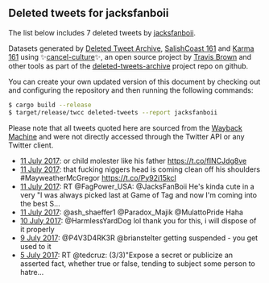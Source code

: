 ## Deleted tweets for jacksfanboii

The list below includes 7 deleted tweets by
[jacksfanboii](https://twitter.com/jacksfanboii).



Datasets generated by [Deleted Tweet Archive](https://twitter.com/deletedtweet161), 
[SalishCoast 161](https://twitter.com/SalishCoastA) and [Karma 161](https://twitter.com/KarmaOneSixOne) 
using ✨[cancel-culture](https://github.com/travisbrown/cancel-culture)✨, an open source project by 
[Travis Brown](https://twitter.com/travisbrown) and other tools as part of the 
[deleted-tweets-archive](https://github.com/salcoast/deleted-tweets-archive/) project repo on github.

You can create your own updated version of this document by checking out and configuring the
repository and then running the following commands:

```bash
$ cargo build --release
$ target/release/twcc deleted-tweets --report jacksfanboii
```

Please note that all tweets quoted here are sourced from the
[Wayback Machine](https://web.archive.org) and were not directly accessed through the Twitter API or
any Twitter client.

* [11 July 2017](https://web.archive.org/web/20170711233947/https://twitter.com/JacksFanBoii/status/884920184510853121): or child molester like his father https://t.co/fINCJdg8ve
* [11 July 2017](https://web.archive.org/web/20170711220855/https://twitter.com/JacksFanBoii/status/884897317152804864): that fucking niggers head is coming clean off his shoulders #MayweatherMcGregor https://t.co/Py92i15kcI
* [11 July 2017](https://web.archive.org/web/20170711220543/https://twitter.com/JacksFanBoii/status/884896511829708800): RT @FagPower_USA: @JacksFanBoii He's kinda cute in a very "I was always picked last at Game of Tag and now I'm coming into the best S… 
* [11 July 2017](https://web.archive.org/web/20170711152437/https://twitter.com/JacksFanBoii/status/884795571726319616): @ash_shaeffer1 @Paradox_Majik @MulattoPride Haha
* [10 July 2017](https://web.archive.org/web/20170710234211/https://twitter.com/JacksFanBoii/status/884558400599859200): @HarmlessYardDog lol thank you for this, i will dispose of it properly
* [ 9 July 2017](https://web.archive.org/web/20170709013135/https://twitter.com/JacksFanBoii/status/883861156271706113): @P4V3D4RK3R @brianstelter getting suspended - you get used to it
* [ 5 July 2017](https://web.archive.org/web/20170705194101/https://twitter.com/JacksFanBoii/status/882685769692975105): RT @tedcruz: (3/3)"Expose a secret or publicize an asserted fact, whether true or false, tending to subject some person to hatre… 
